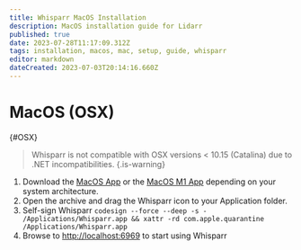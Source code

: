 ```yaml
---
title: Whisparr MacOS Installation
description: MacOS installation guide for Lidarr
published: true
date: 2023-07-28T11:17:09.312Z
tags: installation, macos, mac, setup, guide, whisparr
editor: markdown
dateCreated: 2023-07-03T20:14:16.660Z
---
```


# MacOS (OSX)

{#OSX}

> Whisparr is not compatible with OSX versions < 10.15 (Catalina) due to .NET incompatibilities.
{.is-warning}

1. Download the [MacOS App](https://whisparr.servarr.com/v1/update/nightly/updatefile?os=osx&runtime=netcore&arch=x64&installer=true) or  the [MacOS M1 App](https://whisparr.servarr.com/v1/update/nightly/updatefile?os=osx&runtime=netcore&arch=arm64&installer=true) depending on your system architecture.
1. Open the archive and drag the Whisparr icon to your Application folder.
1. Self-sign Whisparr `codesign --force --deep -s - /Applications/Whisparr.app && xattr -rd com.apple.quarantine /Applications/Whisparr.app`
1. Browse to <http://localhost:6969> to start using Whisparr
